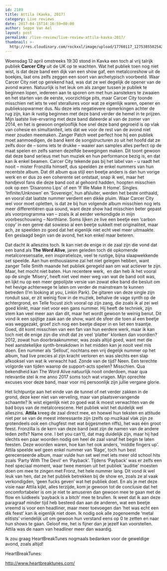 ```yaml
---
id: 2189
title: Attila (Kavka, 2017)
category: Live reviews
date: 2017-04-15T14:16:59+00:00
author: Seppe Van Ael
layout: post
permalink: /live-review/live-review-attila-kavka-2017/
thumbnail: >-
  http://res.cloudinary.com/rockxxl/image/upload/17760117_1275385502542608_7407701804862642949_ndqf.jpg
---
```

Woensdag 12 april omstreeks 19:30 stond in Kavka een toch al vrij talrijk publiek **Carcer City** uit de UK op te wachten. Wat het publiek toen nog niet wist, is dat deze band een dijk van een show gaf, een metalcoreshow uit de boekjes, laat ons zelfs zeggen een soort van archetypisch voorbeeld. Waar Carcer City niet op gerekend had, was dat ze wel degelijk de opener van de avond waren. Natuurlijk is het leuk om als zanger tussen je publiek te beginnen lopen, iedereen aan te sporen om met hun aanstekers te zwaaien en het starten van de eerste, voorzichtige pits, maar Carcer City toonde misschien net iets te veel sterallures voor wat ze eigenlijk waren, opener en publieksopwarmer dus. Nu deze iets negatievere opmerkingen achter de rug zijn, kan ik rustig beginnen met deze band verder de hemel in te prijzen. Mijn laatste live-ervaring met deze band dateerde al van de zomer van 2014, en het is gewoon ongelooflijk hoe snel deze band gegroeid is op vlak van cohesie en simultaniteit, iets dat we voor de rest van de avond niet meer zouden meemaken. Zanger Patch weet perfect hoe hij een publiek moet aanmoedigen, de band kent de songstructuren zo uit het hoofd dat ze zelfs door de – soms iets te drukke – waaier aan samples alles perfect op de maat spelen en zelfs samen dezelfde bewegingen maken. Dit toont gewoon dat deze band serieus met hun muziek en hun performance bezig is, en dat kan ik enkel beamen. Carcer City tekende pas bij het label van – u raadt het nooit – mister Fronzilla himself, dus speelden ze enkel nummers van hun recentste album. Dat dit album qua stijl een beetje anders is dan hun vorige werk en er dus zo een coherente set ontstaat, snap ik wel, maar het handjevol fans die deze band ooit al gehoord hadden, hoopten misschien ook op een ‘Disaronno Lips’ of een ‘If We Make It Home’. Singles ‘Infinite/Unknown’ en ‘Sovereign’, hun afsluiter, werden het beste onthaald, en vooral dat laatste nummer verdient een dikke pluim. Waar Carcer City wel voor moet opletten, is dat ze bij hun volgende album misschien nog iets meer differentiëren qua sound, want deze show had misschien beter gepast als voorprogramma van – zoals ik al eerder verkondigde in mijn voorbeschouwing – Northlane. Soms lijken ze live een beetje een ‘carbon copy’ in een genre dat sowieso al een beetje sukkelt met originaliteit, maar ach, ze speelden zo goed dat het eigenlijk niet echt veel meer uitmaakte. Een geslaagd begin van de avond, het kon enkel maar beteren.

Dat dacht ik alleszins toch. Ik kan niet de enige in de zaal zijn die vond dat een band als **The Word Alive**, jaren geleden toch dé opkomende metalcoresensatie, een inspiratieloze, veel te rustige, bijna slaapwekkende set speelde. Aan hun enthousiasme zal het niet gelegen hebben, want zanger Telle Smith maande het publiek geregeld aan om wat actiever te zijn. Maar, het mocht niet baten. Hun recentere werk,  en dan heb ik het vooral op de single ‘Misery’, heeft niet veel meer weg van wat de band ooit was, en lijkt nu op een meer gepolijste versie van zowat elke band die besluit om het hevige achterwege te laten om verder de mainstream te kunnen betreden (I’m looking at you, Linkin Park). De gitaren van deze single zijn ronduit saai, er zit weinig flow in de muziek, behalve de vage synth op de achtergrond, en Telle focust zich vooral op zijn zang, die zoals ik al zei wel goed klinkt, maar niet voor een gans nummer. Hij heeft de techniek, zijn stem kan veel meer aan dan dit, maar het wordt gewoon te weinig benut. Dit vond ik een spijtige zaak aan de show, want de sfeer die toen al een beetje was weggezakt, groef zich nog een beetje dieper in en liet een traantje. Goed, dit komt misschien van een fan van hun eerdere werk, maar ik kan toch niet de enige zijn die vindt dat ze veel ‘platter’ klonken dan voordien? 2012, zowat hun doorbraaknummer, was zoals altijd goed, want met die heel aanstekelijke synth-breakdown in het midden kan je nooit veel mis doen. Een nummer als ‘Sellout’, nochtans een vrij degelijk nummer op het album, had live precies al zijn kracht verloren en was slechts een slap afkooksel van wat ik verwacht had. Zonde van de tijd? Neen. Een terechte volgorde van tijden waarop de support-acts spelen? Misschien. Qua bekendheid kan The Word Alive natuurlijk nooit onderdoen, maar qua relevantie stel ik me anno 2017 soms toch wat vragen. Mijn oprechte excuses voor deze band, maar voor mij persoonlijk zijn jullie vergane glorie.

Het lichtpuntje aan het einde van de tunnel of net verder zakken in de grond, deze keer niet van verveling, maar van plaatsvervangende schaamte? Ik wist eigenlijk niet zo goed wat ik moest verwachten van de bad boys van de metalcorescene. Het publiek wist het duidelijk wel alleszins. **Attila** kreeg de zaal direct mee, en hoewel hun teksten en attitude niet per se van de meest interessante zijn (zelfs op muzikaal vlak zijn ze grotendeels ook een chugfest met wat bijgesmeten riffs), het was één groot feest. Fronzilla is de kern van deze band (wat zijn de namen van de andere leden zelfs? Name one. I bet you can’t), dat mag duidelijk zijn, maar hij had slechts een paar woorden nodig om heel de zaal vanaf het begin te laten feesten. Deze woorden waren, hoe kan het ook anders, ‘middle fingers up’. Attila speelde wel geen enkel nummer van ‘Rage’, toch hun best gerecenseerde album, maar vulde hun set wel met iets meer old school hits zoals ‘Party With The Devil’ en ‘Payback’. Tijdens ‘Payback’ was er zelfs een heel speciaal moment, waar twee mensen uit het publiek ‘auditie’ moesten doen om mee te zingen met Fronz, het hele nummer lang. Dit vond ik wel leuk van hen, dat ze het publiek betrekken bij de show en, zoals ze al vaak verkondigden, ‘geen fucks geven’ wat het publiek doet. En als je met deze visie naar Attila kijkt, alles terzijde, kom je gewoon tot de conclusie dat het oncomfortabeler is om je niet te amuseren dan gewoon mee te gaan met de flow en luidkeels ‘payback is a bitch’ mee te brullen. Ik weet dat ik aan deze paragraaf minder tijd heb besteed dan aan de anderen, wat een beetje vreemd is voor een headliner, maar meer toevoegen dan ‘het was echt een dik feest’ kan ik eigenlijk niet doen. Ik nodig ook alle zogenoemde ‘metal elitists’ vriendelijk uit om gewoon hun verstand eens op 0 te zetten en naar hun shows te gaan. Geloof me, het is fijner dan je jezelf kan voorstellen. Attila was de naam van headliner meer dan waardig.

Ik zou graag HeartBreakTunes nogmaals bedanken voor de geweldige avond, zoals altijd!

HeartBreakTunes:

http://www.heartbreaktunes.com/